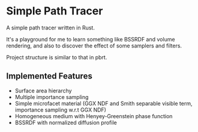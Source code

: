# Simple Path Tracer

A simple path tracer written in Rust.

It's a playground for me to learn something like BSSRDF and volume rendering, and also to discover the effect of some samplers and filters.

Project structure is similar to that in pbrt.

## Implemented Features

* Surface area hierarchy
* Multiple importance sampling
* Simple microfacet material (GGX NDF and Smith separable visible term, importance sampling w.r.t GGX NDF)
* Homogeneous medium with Henyey-Greenstein phase function
* BSSRDF with normalized diffusion profile